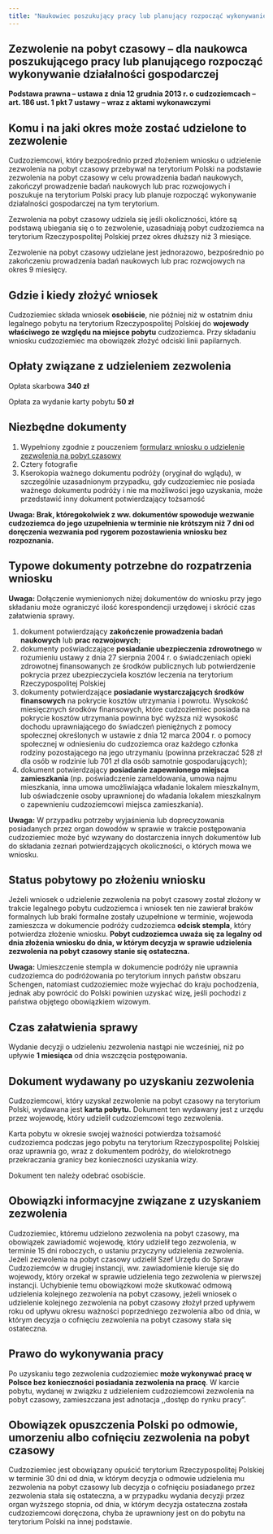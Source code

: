 ```yaml
---
title: "Naukowiec poszukujący pracy lub planujący rozpocząć wykonywanie działalności gospodarczej"
---
```


## Zezwolenie na pobyt czasowy – dla naukowca poszukującego pracy lub planującego rozpocząć wykonywanie działalności gospodarczej

**Podstawa prawna – ustawa z dnia 12 grudnia 2013 r. o cudzoziemcach – art. 186 ust. 1 pkt 7 ustawy – wraz z aktami wykonawczymi**

## Komu i na jaki okres może zostać udzielone to zezwolenie

Cudzoziemcowi, który bezpośrednio przed złożeniem wniosku o udzielenie zezwolenia na pobyt czasowy przebywał na terytorium Polski na podstawie zezwolenia na pobyt czasowy w celu prowadzenia badań naukowych, zakończył prowadzenie badań naukowych lub prac rozwojowych i poszukuje na terytorium Polski pracy lub planuje rozpocząć wykonywanie działalności gospodarczej na tym terytorium.

Zezwolenia na pobyt czasowy udziela się jeśli okoliczności, które są podstawą ubiegania się o to zezwolenie, uzasadniają pobyt cudzoziemca na terytorium Rzeczypospolitej Polskiej przez okres dłuższy niż 3 miesiące.

Zezwolenie na pobyt czasowy udzielane jest jednorazowo, bezpośrednio po zakończeniu prowadzenia badań naukowych lub prac rozwojowych na okres 9 miesięcy.

## Gdzie i kiedy złożyć wniosek

Cudzoziemiec składa wniosek **osobiście**, nie później niż w ostatnim dniu legalnego pobytu na terytorium Rzeczypospolitej Polskiej do **wojewody właściwego ze względu na miejsce pobytu** cudzoziemca. Przy składaniu wniosku cudzoziemiec ma obowiązek złożyć odciski linii papilarnych.

## Opłaty związane z udzieleniem zezwolenia

Opłata skarbowa **340 zł**

Opłata za wydanie karty pobytu **50 zł**

## Niezbędne dokumenty

1. Wypełniony zgodnie z pouczeniem [formularz wniosku o udzielenie zezwolenia na pobyt czasowy](http://localhost:3000/wnioski)
2. Cztery fotografie
3. Kserokopia ważnego dokumentu podróży (oryginał do wglądu), w szczególnie uzasadnionym przypadku, gdy cudzoziemiec nie posiada ważnego dokumentu podróży i nie ma możliwości jego uzyskania, może przedstawić inny dokument potwierdzający tożsamość

**Uwaga: Brak, któregokolwiek z ww. dokumentów spowoduje wezwanie cudzoziemca do jego uzupełnienia w terminie nie krótszym niż 7 dni od doręczenia wezwania pod rygorem pozostawienia wniosku bez rozpoznania.**

## Typowe dokumenty potrzebne do rozpatrzenia wniosku

**Uwaga:** Dołączenie wymienionych niżej dokumentów do wniosku przy jego składaniu może ograniczyć ilość korespondencji urzędowej i skrócić czas załatwienia sprawy.

1. dokument potwierdzający **zakończenie prowadzenia badań naukowych** lub **prac rozwojowych**;
2. dokumenty poświadczające **posiadanie ubezpieczenia zdrowotnego** w rozumieniu ustawy z dnia 27 sierpnia 2004 r. o świadczeniach opieki zdrowotnej finansowanych ze środków publicznych lub potwierdzenie pokrycia przez ubezpieczyciela kosztów leczenia na terytorium Rzeczypospolitej Polskiej
3. dokumenty potwierdzające **posiadanie wystarczających środków finansowych** na pokrycie kosztów utrzymania i powrotu. Wysokość miesięcznych środków finansowych, które cudzoziemiec posiada na pokrycie kosztów utrzymania powinna być wyższa niż wysokość dochodu uprawniającego do świadczeń pieniężnych z pomocy społecznej określonych w ustawie z dnia 12 marca 2004 r. o pomocy społecznej w odniesieniu do cudzoziemca oraz każdego członka rodziny pozostającego na jego utrzymaniu (powinna przekraczać 528 zł dla osób w rodzinie lub 701 zł dla osób samotnie gospodarujących);
4. dokument potwierdzający **posiadanie zapewnionego miejsca zamieszkania** (np. poświadczenie zameldowania, umowa najmu mieszkania, inna umowa umożliwiająca władanie lokalem mieszkalnym, lub oświadczenie osoby uprawnionej do władania lokalem mieszkalnym o zapewnieniu cudzoziemcowi miejsca zamieszkania).

**Uwaga:** W przypadku potrzeby wyjaśnienia lub doprecyzowania posiadanych przez organ dowodów w sprawie w trakcie postępowania cudzoziemiec może być wzywany do dostarczenia innych dokumentów lub do składania zeznań potwierdzających okoliczności, o których mowa we wniosku.

## Status pobytowy po złożeniu wniosku

Jeżeli wniosek o udzielenie zezwolenia na pobyt czasowy został złożony w trakcie legalnego pobytu cudzoziemca i wniosek ten nie zawierał braków formalnych lub braki formalne zostały uzupełnione w terminie, wojewoda zamieszcza w dokumencie podróży cudzoziemca **odcisk stempla**, który potwierdza złożenie wniosku. **Pobyt cudzoziemca uważa się za legalny od dnia złożenia wniosku do dnia, w którym decyzja w sprawie udzielenia zezwolenia na pobyt czasowy stanie się ostateczna.**

**Uwaga:** Umieszczenie stempla w dokumencie podróży nie uprawnia cudzoziemca do podróżowania po terytorium innych państw obszaru Schengen, natomiast cudzoziemiec może wyjechać do kraju pochodzenia, jednak aby powrócić do Polski powinien uzyskać wizę, jeśli pochodzi z państwa objętego obowiązkiem wizowym.

## Czas załatwienia sprawy

Wydanie decyzji o udzieleniu zezwolenia nastąpi nie wcześniej, niż po upływie **1 miesiąca** od dnia wszczęcia postępowania.

## Dokument wydawany po uzyskaniu zezwolenia

Cudzoziemcowi, który uzyskał zezwolenie na pobyt czasowy na terytorium Polski, wydawana jest **karta pobytu.** Dokument ten wydawany jest z urzędu przez wojewodę, który udzielił cudzoziemcowi tego zezwolenia.

Karta pobytu w okresie swojej ważności potwierdza tożsamość cudzoziemca podczas jego pobytu na terytorium Rzeczypospolitej Polskiej oraz uprawnia go, wraz z dokumentem podróży, do wielokrotnego przekraczania granicy bez konieczności uzyskania wizy.

Dokument ten należy odebrać osobiście.

## Obowiązki informacyjne związane z uzyskaniem zezwolenia

Cudzoziemiec, któremu udzielono zezwolenia na pobyt czasowy, ma obowiązek zawiadomić wojewodę, który udzielił tego zezwolenia, w terminie 15 dni roboczych, o ustaniu przyczyny udzielenia zezwolenia. Jeżeli zezwolenia na pobyt czasowy udzielił Szef Urzędu do Spraw Cudzoziemców w drugiej instancji, ww. zawiadomienie kieruje się do wojewody, który orzekał w sprawie udzielenia tego zezwolenia w pierwszej instancji. Uchybienie temu obowiązkowi może skutkować odmową udzielenia kolejnego zezwolenia na pobyt czasowy, jeżeli wniosek o udzielenie kolejnego zezwolenia na pobyt czasowy złożył przed upływem roku od upływu okresu ważności poprzedniego zezwolenia albo od dnia, w którym decyzja o cofnięciu zezwolenia na pobyt czasowy stała się ostateczna.

## Prawo do wykonywania pracy

Po uzyskaniu tego zezwolenia cudzoziemiec **może wykonywać pracę w Polsce bez konieczności posiadania zezwolenia na pracę**. W karcie pobytu, wydanej w związku z udzieleniem cudzoziemcowi zezwolenia na pobyt czasowy, zamieszczana jest adnotacja ,,dostęp do rynku pracy”.

## Obowiązek opuszczenia Polski po odmowie, umorzeniu albo cofnięciu zezwolenia na pobyt czasowy

Cudzoziemiec jest obowiązany opuścić terytorium Rzeczypospolitej Polskiej w terminie 30 dni od dnia, w którym decyzja o odmowie udzielenia mu zezwolenia na pobyt czasowy lub decyzja o cofnięciu posiadanego przez zezwolenia stała się ostateczna, a w przypadku wydania decyzji przez organ wyższego stopnia, od dnia, w którym decyzja ostateczna została cudzoziemcowi doręczona, chyba że uprawniony jest on do pobytu na terytorium Polski na innej podstawie.
